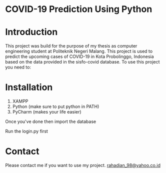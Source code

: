 # COVID-19 Prediction Using Python
# Introduction
This project was build for the purpose of my thesis as computer engineering student at Politeknik Negeri Malang. This project is used to predict the upcoming cases of COVID-19
in Kota Probolinggo, Indonesia based on the data provided in the sisfo-covid database. To use this project you need to:
# Installation
1. XAMPP
2. Python (make sure to put python in PATH)
3. PyCharm (makes your life easier)

Once you've done then import the database

Run the login.py first
# Contact
Please contact me if you want to use my project.
rahadian_98@yahoo.co.id

